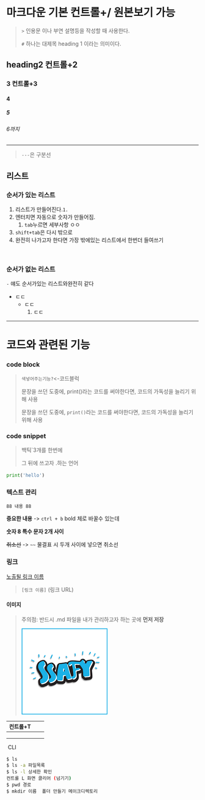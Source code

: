 # 마크다운 기본  컨트롤+/ 원본보기 가능	

> `>` 인용문 이나 부연 설명등을 작성할 때 사용한다.
>
> `#` 하나는 대제목 heading 1 이라는 의미이다.	

## heading2 컨트롤+2

### 3 컨트롤+3

#### 4

##### 5

###### 6까지

---

> `---`은 구분선

## 리스트

### 순서가 있는 리스트

1. 리스트가 만들어진다.`1.`
2. 엔터치면 자동으로 숫자가 만들어짐.
   1. `tab`누르면 세부사항 ㅇㅇ
3. `shift+tab`은 다시 밖으로
4. 완전히 나가고자 한다면 가장 밖에있는 리스트에서 한번더 들여쓰기



​	

### 순서가 없는 리스트

`-` 얘도 순서가있는 리스트와완전히 같다

- ㄷㄷ
  - ㄷㄷ
    1. ㄷㄷ	

---

# 코드와 관련된 기능



### code block

>`색넣어주는기능?`<-코드블럭
>
>문장을 쓰던 도중에, print()라는 코드를 써야한다면, 코드의 가독성을 늘리기 위해 사용
>
>문장을 쓰던 도중에, `print()`라는 코드를 써야한다면, 코드의 가독성을 늘리기 위해 사용	

### code snippet

> 백틱`3개를 한번에
>
> 그 뒤에 쓰고자 .하는 언어

```python
print('hello')
```

### 텍스트 관리

`88 내용 88`

**중요한 내용** -> `ctrl + b` bold 체로 바꿀수 있는데

**숫자 8 특수 문자 2개 사이**

~~취소선~~ -> `~~` 물결표 시 두개 사이에 넣으면 취소선 



### 링크

[노출될 링크 이름](https://www.naver.com)

> `[링크 이름]` (링크 URL)



#### 이미지

> 주의점: 반드시 .md 파일을 내가 관리하고자 하는 곳에 **먼저 저장** 
>
> 
>
> ![eerrr](markdown.assets/eerrr.png)

| 컨트롤+T |      |      |
| -------- | ---- | ---- |
|          |      |      |
|          |      |      |
|          |      |      |

​	CLI

```bash
$ ls
$ ls -a 파일목록
$ ls -l 상세한 확인
컨트롤 L 화면 클리어 (넘기기)
$ pwd 경로
$ mkdir 이름  폴더 만들기 메이크디렉토리
```






